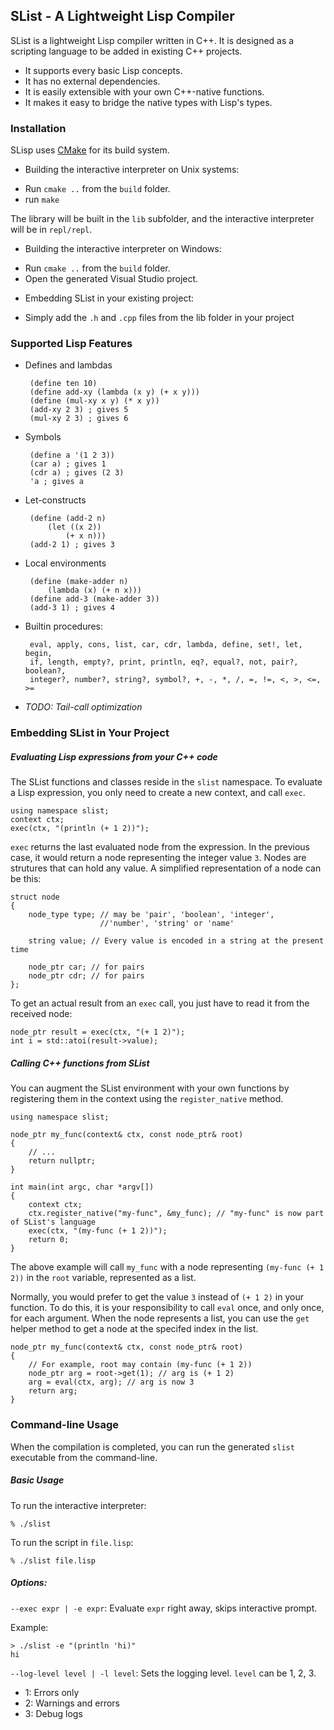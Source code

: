 SList - A Lightweight Lisp Compiler
-----------------------------------

SList is a lightweight Lisp compiler written in C++.  It is designed as a
scripting language to be added in existing C++ projects.

 * It supports every basic Lisp concepts.
 * It has no external dependencies.
 * It is easily extensible with your own C++-native functions.
 * It makes it easy to bridge the native types with Lisp's types.


### Installation

SLisp uses [CMake](https://cmake.org) for its build system.

- Building the interactive interpreter on Unix systems:

 * Run ```cmake ..``` from the ```build``` folder.
 * run ```make```

 The library will be built in the ```lib``` subfolder, and the interactive
 interpreter will be in ```repl/repl```.

- Building the interactive interpreter on Windows:

 * Run ```cmake ..``` from the ```build``` folder.
 * Open the generated Visual Studio project.

- Embedding SList in your existing project:

 * Simply add the ```.h``` and ```.cpp``` files from the lib
   folder in your project


### Supported Lisp Features

 * Defines and lambdas

 		(define ten 10)
 		(define add-xy (lambda (x y) (+ x y)))
 		(define (mul-xy x y) (* x y))
 		(add-xy 2 3) ; gives 5
 		(mul-xy 2 3) ; gives 6

 * Symbols

 		(define a '(1 2 3))
 		(car a) ; gives 1
 		(cdr a) ; gives (2 3)
 		'a ; gives a

 * Let-constructs

 		(define (add-2 n)
 			(let ((x 2))
 				(+ x n)))
 		(add-2 1) ; gives 3

 * Local environments

 		(define (make-adder n)
 			(lambda (x) (+ n x)))
 		(define add-3 (make-adder 3))
 		(add-3 1) ; gives 4

 * Builtin procedures:

 		eval, apply, cons, list, car, cdr, lambda, define, set!, let, begin,
 		if, length, empty?, print, println, eq?, equal?, not, pair?, boolean?, 
 		integer?, number?, string?, symbol?, +, -, *, /, =, !=, <, >, <=, >=

 * *TODO: Tail-call optimization*

### Embedding SList in Your Project

##### Evaluating Lisp expressions from your C++ code

The SList functions and classes reside in the ```slist``` namespace.  To evaluate
a Lisp expression, you only need to create a new context, and call ```exec```.

	using namespace slist;
	context ctx;
	exec(ctx, "(println (+ 1 2))");

```exec``` returns the last evaluated node from the expression.  In the previous case, 
it would return a node representing the integer value ```3```.  Nodes are strutures that
can hold any value.  A simplified representation of a node can be this:

	struct node
	{
		node_type type; // may be 'pair', 'boolean', 'integer', 
					    //'number', 'string' or 'name'

		string value; // Every value is encoded in a string at the present time

		node_ptr car; // for pairs
		node_ptr cdr; // for pairs
	};

To get an actual result from an ```exec``` call, you just have to read it from the received
node:

	node_ptr result = exec(ctx, "(+ 1 2)");
	int i = std::atoi(result->value);


##### Calling C++ functions from SList

You can augment the SList environment with your own functions by registering them
in the context using the ```register_native``` method.

	using namespace slist;

	node_ptr my_func(context& ctx, const node_ptr& root)
	{
		// ...
		return nullptr;
	}

	int main(int argc, char *argv[])
	{
		context ctx;
		ctx.register_native("my-func", &my_func); // "my-func" is now part of SList's language
		exec(ctx, "(my-func (+ 1 2))");
		return 0;
	}

The above example will call ```my_func``` with a node representing 
```(my-func (+ 1 2))``` in the ```root``` variable, represented as a list.  

Normally, you would prefer to get the value ```3``` instead of ```(+ 1 2)``` in your function.
To do this, it is your responsibility to call ```eval``` once, and only once, for each argument. When the node represents a list, you can use the ```get``` helper method to get a 
node at the specifed index in the list.

	node_ptr my_func(context& ctx, const node_ptr& root)
	{
		// For example, root may contain (my-func (+ 1 2))
		node_ptr arg = root->get(1); // arg is (+ 1 2)
		arg = eval(ctx, arg); // arg is now 3
		return arg;
	}


### Command-line Usage

When the compilation is completed, you can run the generated ```slist```
executable from the command-line.

##### Basic Usage

To run the interactive interpreter:

	% ./slist

To run the script in ```file.lisp```:

	% ./slist file.lisp

##### Options:

```--exec expr | -e expr```: Evaluate ```expr``` right away, skips interactive prompt. 

Example:

	> ./slist -e "(println 'hi)"
	hi

```--log-level level | -l level```: Sets the logging level. ```level``` can be 1, 2, 3.

 * 1: Errors only
 * 2: Warnings and errors
 * 3: Debug logs
